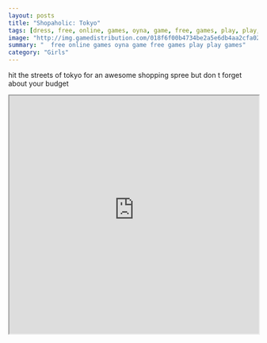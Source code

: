 ```yaml
---
layout: posts
title: "Shopaholic: Tokyo"
tags: [dress, free, online, games, oyna, game, free, games, play, play, games]
image: "http://img.gamedistribution.com/018f6f00b4734be2a5e6db4aa2cfa029.jpg"
summary: "  free online games oyna game free games play play games"
category: "Girls"
---
```


hit the streets of tokyo for an awesome shopping spree but don t forget about your budget

<iframe width="100%" height="480px;" src="http://html5.gamedistribution.com/018f6f00b4734be2a5e6db4aa2cfa029/"></iframe>